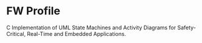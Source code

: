 # FW Profile
C Implementation of UML State Machines and Activity Diagrams for Safety-Critical, Real-Time and Embedded Applications.
